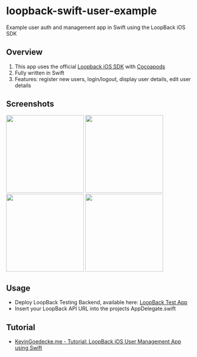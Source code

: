 # loopback-swift-user-example
Example user auth and management app in Swift using the LoopBack iOS SDK

## Overview
1. This app uses the official [Loopback iOS SDK](https://github.com/strongloop/loopback-sdk-ios) with [Cocoapods](https://cocoapods.org/)
2. Fully written in Swift
3. Features: register new users, login/logout, display user details, edit user details

## Screenshots
<img src="https://cloud.githubusercontent.com/assets/5519740/11777809/ef47ba8e-a250-11e5-9668-bdb4692b2644.jpg" width="210">
<img src="https://cloud.githubusercontent.com/assets/5519740/11777677/377e776c-a250-11e5-9d45-25a44b184257.jpg" width="210">
<img src="https://cloud.githubusercontent.com/assets/5519740/11777817/f5de92a0-a250-11e5-8988-c07b524027dd.jpg" width="210">
<img src="https://cloud.githubusercontent.com/assets/5519740/11777815/f3bde2fa-a250-11e5-8c12-29bcd1d29676.jpg" width="210">

## Usage
- Deploy LoopBack Testing Backend, available here: [LoopBack Test App](https://github.com/kgoedecke/loopback-swift-user-example/tree/master/Loopback-Swift-Example-Tests/server)
- Insert your LoopBack API URL into the projects AppDelegate.swift

## Tutorial
- [KevinGoedecke.me - Tutorial: LoopBack iOS User Management App using Swift](http://kevingoedecke.me/2015/12/11/tutorial-ios-user-management-app-using-swift-loopback)
